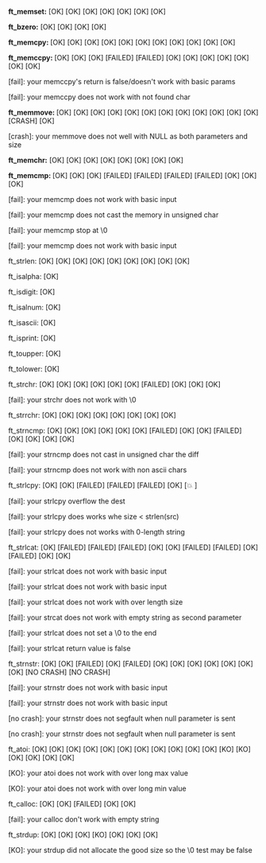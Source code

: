 <b>ft_memset:</b>     [OK] [OK] [OK] [OK] [OK] [OK] [OK] 

<b>ft_bzero:</b>    [OK] [OK] [OK] [OK] 

<b>ft_memcpy: </b>    [OK] [OK] [OK] [OK] [OK] [OK] [OK] [OK] [OK] [OK] [OK] 

<b>ft_memccpy: </b>   [OK] [OK] [OK] [FAILED] [FAILED] [OK] [OK] [OK] [OK] [OK] [OK] [OK] 

[fail]: your memccpy's return is false/doesn't work with basic params

[fail]: your memccpy does not work with not found char


<b>ft_memmove:  </b>  [OK] [OK] [OK] [OK] [OK] [OK] [OK] [OK] [OK] [OK] [OK] [OK] [CRASH] [OK] 

[crash]: your memmove does not well with NULL as both parameters and size

<b>ft_memchr:</b>     [OK] [OK] [OK] [OK] [OK] [OK] [OK] [OK] 

<b>ft_memcmp: </b>    [OK] [OK] [OK] [FAILED] [FAILED] [FAILED] [FAILED] [OK] [OK] [OK] 

[fail]: your memcmp does not work with basic input

[fail]: your memcmp does not cast the memory in unsigned char

[fail]: your memcmp stop at \0

[fail]: your memcmp does not work with basic input


ft_strlen:     [OK] [OK] [OK] [OK] [OK] [OK] [OK] [OK] [OK] 

ft_isalpha:    [OK] 

ft_isdigit:    [OK] 

ft_isalnum:    [OK] 

ft_isascii:    [OK] 

ft_isprint:    [OK] 

ft_toupper:    [OK] 

ft_tolower:    [OK] 

ft_strchr:     [OK] [OK] [OK] [OK] [OK] [OK] [FAILED] [OK] [OK] [OK] 

[fail]: your strchr does not work with \0


ft_strrchr:    [OK] [OK] [OK] [OK] [OK] [OK] [OK] [OK] 

ft_strncmp:    [OK] [OK] [OK] [OK] [OK] [OK] [FAILED] [OK] [OK] [FAILED] [OK] [OK] [OK] [OK] 

[fail]: your strncmp does not cast in unsigned char the diff

[fail]: your strncmp does not work with non ascii chars


ft_strlcpy:    [OK] [OK] [FAILED] [FAILED] [FAILED] [OK] [💥 ] 

[fail]: your strlcpy overflow the dest

[fail]: your strlcpy does works whe size < strlen(src)

[fail]: your strlcpy does not works with 0-length string


ft_strlcat:    [OK] [FAILED] [FAILED] [FAILED] [OK] [OK] [FAILED] [FAILED] [OK] [FAILED] [OK] [OK] 

[fail]: your strlcat does not work with basic input

[fail]: your strlcat does not work with basic input

[fail]: your strlcat does not work with over length size

[fail]: your strcat does not work with empty string as second parameter

[fail]: your strlcat does not set a \0 to the end

[fail]: your strlcat return value is false


ft_strnstr:    [OK] [OK] [FAILED] [OK] [FAILED] [OK] [OK] [OK] [OK] [OK] [OK] [OK] [NO CRASH] [NO CRASH] 

[fail]: your strnstr does not work with basic input

[fail]: your strnstr does not work with basic input

[no crash]: your strnstr does not segfault when null parameter is sent

[no crash]: your strnstr does not segfault when null parameter is sent


ft_atoi:       [OK] [OK] [OK] [OK] [OK] [OK] [OK] [OK] [OK] [OK] [OK] [KO] [KO] [OK] [OK] [OK] [OK] 

[KO]: your atoi does not work with over long max value

[KO]: your atoi does not work with over long min value


ft_calloc:     [OK] [OK] [FAILED] [OK] [OK] 

[fail]: your calloc don't work with empty string


ft_strdup:     [OK] [OK] [OK] [KO] [OK] [OK] [OK] 

[KO]: your strdup did not allocate the good size so the \0 test may be false
